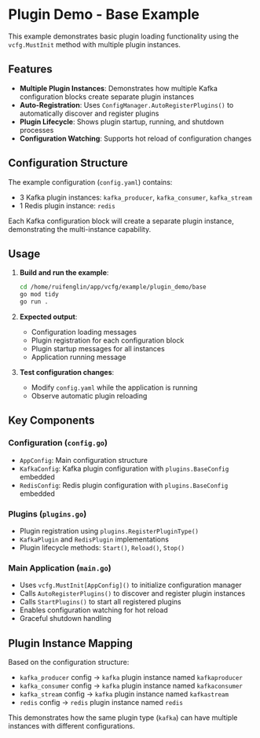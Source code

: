 # Plugin Demo - Base Example

This example demonstrates basic plugin loading functionality using the `vcfg.MustInit` method with multiple plugin instances.

## Features

- **Multiple Plugin Instances**: Demonstrates how multiple Kafka configuration blocks create separate plugin instances
- **Auto-Registration**: Uses `ConfigManager.AutoRegisterPlugins()` to automatically discover and register plugins
- **Plugin Lifecycle**: Shows plugin startup, running, and shutdown processes
- **Configuration Watching**: Supports hot reload of configuration changes

## Configuration Structure

The example configuration (`config.yaml`) contains:
- 3 Kafka plugin instances: `kafka_producer`, `kafka_consumer`, `kafka_stream`
- 1 Redis plugin instance: `redis`

Each Kafka configuration block will create a separate plugin instance, demonstrating the multi-instance capability.

## Usage

1. **Build and run the example**:
   ```bash
   cd /home/ruifenglin/app/vcfg/example/plugin_demo/base
   go mod tidy
   go run .
   ```

2. **Expected output**:
   - Configuration loading messages
   - Plugin registration for each configuration block
   - Plugin startup messages for all instances
   - Application running message

3. **Test configuration changes**:
   - Modify `config.yaml` while the application is running
   - Observe automatic plugin reloading

## Key Components

### Configuration (`config.go`)
- `AppConfig`: Main configuration structure
- `KafkaConfig`: Kafka plugin configuration with `plugins.BaseConfig` embedded
- `RedisConfig`: Redis plugin configuration with `plugins.BaseConfig` embedded

### Plugins (`plugins.go`)
- Plugin registration using `plugins.RegisterPluginType()`
- `KafkaPlugin` and `RedisPlugin` implementations
- Plugin lifecycle methods: `Start()`, `Reload()`, `Stop()`

### Main Application (`main.go`)
- Uses `vcfg.MustInit[AppConfig]()` to initialize configuration manager
- Calls `AutoRegisterPlugins()` to discover and register plugin instances
- Calls `StartPlugins()` to start all registered plugins
- Enables configuration watching for hot reload
- Graceful shutdown handling

## Plugin Instance Mapping

Based on the configuration structure:
- `kafka_producer` config → `kafka` plugin instance named `kafkaproducer`
- `kafka_consumer` config → `kafka` plugin instance named `kafkaconsumer`
- `kafka_stream` config → `kafka` plugin instance named `kafkastream`
- `redis` config → `redis` plugin instance named `redis`

This demonstrates how the same plugin type (`kafka`) can have multiple instances with different configurations.